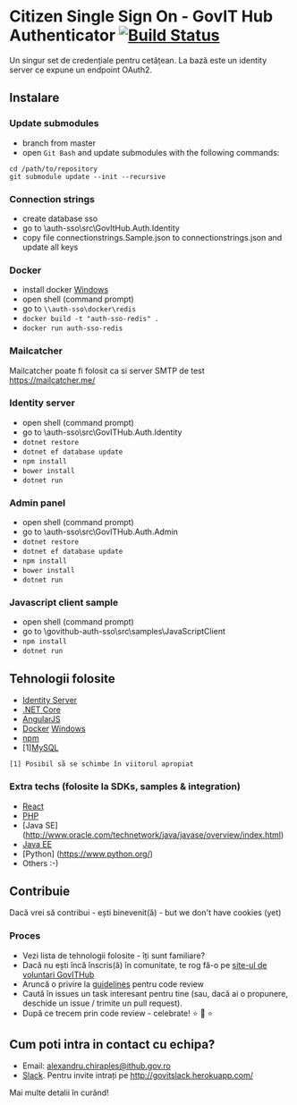 # Citizen Single Sign On - GovIT Hub Authenticator [![Build Status](https://travis-ci.org/gov-ithub/auth-sso.svg?branch=master)](https://travis-ci.org/gov-ithub/auth-sso) 
Un singur set de credențiale pentru cetățean. La bază este un identity server ce expune un endpoint OAuth2.

## Instalare
### Update submodules
- branch from master
- open `Git Bash` and update submodules with the following commands:
```
cd /path/to/repository
git submodule update --init --recursive
```
### Connection strings
- create database sso
- go to \\auth-sso\src\GovItHub.Auth.Identity
- copy file connectionstrings.Sample.json to connectionstrings.json and update all keys

### Docker
- install docker [Windows](https://docs.docker.com/docker-for-windows/)
- open shell (command prompt)
- go to `\\auth-sso\docker\redis`
- `docker build -t "auth-sso-redis" .`
- `docker run auth-sso-redis`

### Mailcatcher
Mailcatcher poate fi folosit ca si server SMTP de test https://mailcatcher.me/

### Identity server
- open shell (command prompt)
- go to \\auth-sso\src\GovITHub.Auth.Identity
- `dotnet restore`
- `dotnet ef database update`
- `npm install`
- `bower install`
- `dotnet run`

### Admin panel
- open shell (command prompt)
- go to \\auth-sso\src\GovITHub.Auth.Admin
- `dotnet restore`
- `dotnet ef database update`
- `npm install`
- `bower install`
- `dotnet run`

### Javascript client sample
- open shell (command prompt)
- go to \\govithub-auth-sso\src\samples\JavaScriptClient
- `npm install`
- `dotnet run`

## Tehnologii folosite
- [Identity Server](https://identityserver.io/)
- [.NET Core](https://www.microsoft.com/net/core)
- [AngularJS](https://angularjs.org/)
- [Docker](https://docs.docker.com/engine/installation/) [Windows](https://docs.docker.com/docker-for-windows/)
- [npm](https://github.com/npm/npm)
- [1][MySQL](http://www.mysql.com/)

```
[1] Posibil să se schimbe în viitorul apropiat
```

### Extra techs (folosite la SDKs, samples & integration)
- [React](https://facebook.github.io/react/)
- [PHP](http://www.php.net/)
- [Java SE] (http://www.oracle.com/technetwork/java/javase/overview/index.html)
- [Java EE](http://www.oracle.com/technetwork/java/javaee/overview/index.html)
- [Python] (https://www.python.org/)
- Others :-)

## Contribuie

Dacă vrei să contribui - ești binevenit(ă) - but we don't have cookies (yet) 

### Proces
- Vezi lista de tehnologii folosite - îți sunt familiare?
- Dacă nu ești încă înscris(ă) în comunitate, te rog fă-o pe [site-ul de voluntari GovITHub](http://voluntari.ithub.gov.ro/)
- Aruncă o privire la [guidelines](https://github.com/gov-ithub/guidelines/blob/master/CODE_REVIEW.md) pentru code review 
- Caută în issues un task interesant pentru tine (sau, dacă ai o propunere, deschide un issue / trimite un pull request). 
- După ce trecem prin code review - celebrate! :star: :star2: :star:

## Cum poti intra in contact cu echipa?
- Email: alexandru.chiraples@ithub.gov.ro
- [Slack](https://govithub.slack.com/messages/gov-authenticator/details/). Pentru invite intrați pe http://govitslack.herokuapp.com/

Mai multe detalii în curând! 
